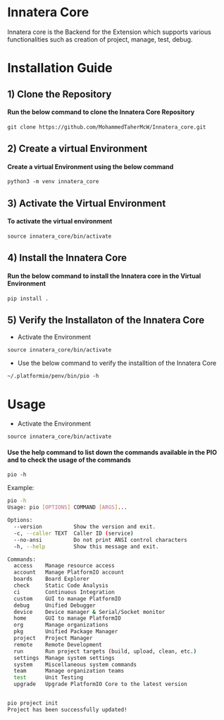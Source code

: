 # Innatera Core
Innatera core is the Backend for the Extension which supports various functionalities such as creation of project, manage, test, debug.

# Installation Guide

## 1) Clone the Repository
#### Run the below command to clone the Innatera Core Repository

``` 
git clone https://github.com/MohammedTaherMcW/Innatera_core.git 
```

## 2) Create a virtual Environment

#### Create a virtual Environment using the below command
```
python3 -m venv innatera_core
```
## 3) Activate the Virtual Environment

#### To activate the virtual environment
 ```
source innatera_core/bin/activate
 ```
## 4) Install the Innatera Core

#### Run the below command to install the Innatera core in the Virtual Environment
```
pip install .
```

## 5) Verify the Installaton of the Innatera Core
* Activate the Environment  
```
source innatera_core/bin/activate
```

* Use the below command to verify the installtion of the Innatera Core  

 ```
~/.platformio/penv/bin/pio -h
```

# Usage

* Activate the Environment  
```
source innatera_core/bin/activate
```  

#### Use the help command to list down the commands available in the PIO and to check the usage of the commands  
```
pio -h
```

Example:  
```bash
pio -h
Usage: pio [OPTIONS] COMMAND [ARGS]...

Options:
  --version          Show the version and exit.
  -c, --caller TEXT  Caller ID (service)
  --no-ansi          Do not print ANSI control characters
  -h, --help         Show this message and exit.

Commands:
  access    Manage resource access
  account   Manage PlatformIO account
  boards    Board Explorer
  check     Static Code Analysis
  ci        Continuous Integration
  custom    GUI to manage PlatformIO
  debug     Unified Debugger
  device    Device manager & Serial/Socket monitor
  home      GUI to manage PlatformIO
  org       Manage organizations
  pkg       Unified Package Manager
  project   Project Manager
  remote    Remote Development
  run       Run project targets (build, upload, clean, etc.)
  settings  Manage system settings
  system    Miscellaneous system commands
  team      Manage organization teams
  test      Unit Testing
  upgrade   Upgrade PlatformIO Core to the latest version


pio project init
Project has been successfully updated!

```